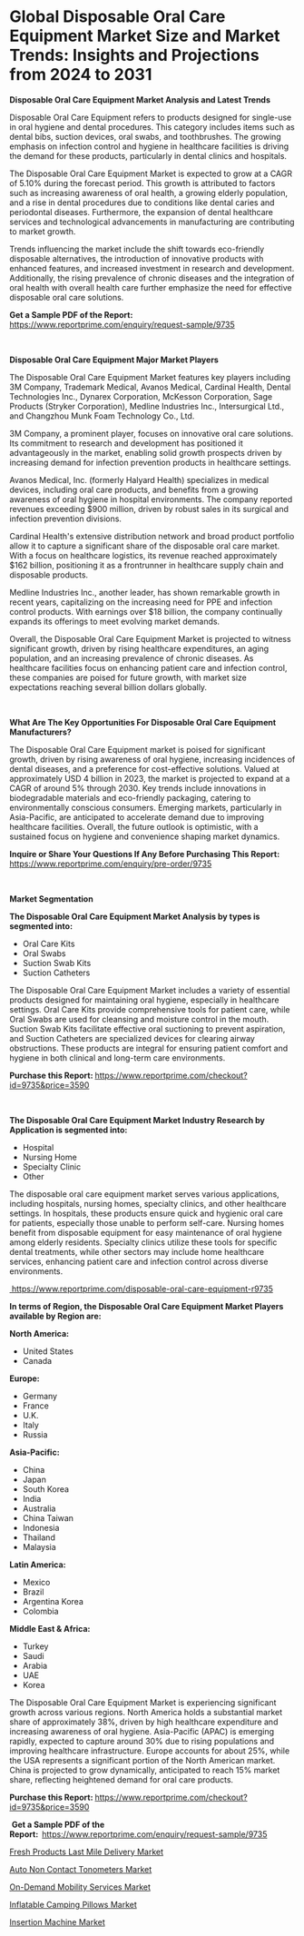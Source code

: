 <p><h1>Global Disposable Oral Care Equipment Market Size and Market Trends: Insights and Projections from 2024 to 2031</h1></p><p><strong>Disposable Oral Care Equipment Market Analysis and Latest Trends</strong></p>
<p><p>Disposable Oral Care Equipment refers to products designed for single-use in oral hygiene and dental procedures. This category includes items such as dental bibs, suction devices, oral swabs, and toothbrushes. The growing emphasis on infection control and hygiene in healthcare facilities is driving the demand for these products, particularly in dental clinics and hospitals.</p><p>The Disposable Oral Care Equipment Market is expected to grow at a CAGR of 5.10% during the forecast period. This growth is attributed to factors such as increasing awareness of oral health, a growing elderly population, and a rise in dental procedures due to conditions like dental caries and periodontal diseases. Furthermore, the expansion of dental healthcare services and technological advancements in manufacturing are contributing to market growth. </p><p>Trends influencing the market include the shift towards eco-friendly disposable alternatives, the introduction of innovative products with enhanced features, and increased investment in research and development. Additionally, the rising prevalence of chronic diseases and the integration of oral health with overall health care further emphasize the need for effective disposable oral care solutions.</p></p>
<p><strong>Get a Sample PDF of the Report:&nbsp;</strong> <a href="https://www.reportprime.com/enquiry/request-sample/9735?utm_campaign=115&utm_medium=2&utm_source=Github&utm_content=ia&utm_term=28112024&utm_id=disposable-oral-care-equipment">https://www.reportprime.com/enquiry/request-sample/9735</a></p>
<p>&nbsp;</p>
<p><strong>Disposable Oral Care Equipment Major Market Players</strong></p>
<p><p>The Disposable Oral Care Equipment Market features key players including 3M Company, Trademark Medical, Avanos Medical, Cardinal Health, Dental Technologies Inc., Dynarex Corporation, McKesson Corporation, Sage Products (Stryker Corporation), Medline Industries Inc., Intersurgical Ltd., and Changzhou Munk Foam Technology Co., Ltd. </p><p>3M Company, a prominent player, focuses on innovative oral care solutions. Its commitment to research and development has positioned it advantageously in the market, enabling solid growth prospects driven by increasing demand for infection prevention products in healthcare settings.</p><p>Avanos Medical, Inc. (formerly Halyard Health) specializes in medical devices, including oral care products, and benefits from a growing awareness of oral hygiene in hospital environments. The company reported revenues exceeding $900 million, driven by robust sales in its surgical and infection prevention divisions.</p><p>Cardinal Health's extensive distribution network and broad product portfolio allow it to capture a significant share of the disposable oral care market. With a focus on healthcare logistics, its revenue reached approximately $162 billion, positioning it as a frontrunner in healthcare supply chain and disposable products.</p><p>Medline Industries Inc., another leader, has shown remarkable growth in recent years, capitalizing on the increasing need for PPE and infection control products. With earnings over $18 billion, the company continually expands its offerings to meet evolving market demands.</p><p>Overall, the Disposable Oral Care Equipment Market is projected to witness significant growth, driven by rising healthcare expenditures, an aging population, and an increasing prevalence of chronic diseases. As healthcare facilities focus on enhancing patient care and infection control, these companies are poised for future growth, with market size expectations reaching several billion dollars globally.</p></p>
<p>&nbsp;</p>
<p><strong>What Are The Key Opportunities For Disposable Oral Care Equipment Manufacturers?</strong></p>
<p><p>The Disposable Oral Care Equipment market is poised for significant growth, driven by rising awareness of oral hygiene, increasing incidences of dental diseases, and a preference for cost-effective solutions. Valued at approximately USD 4 billion in 2023, the market is projected to expand at a CAGR of around 5% through 2030. Key trends include innovations in biodegradable materials and eco-friendly packaging, catering to environmentally conscious consumers. Emerging markets, particularly in Asia-Pacific, are anticipated to accelerate demand due to improving healthcare facilities. Overall, the future outlook is optimistic, with a sustained focus on hygiene and convenience shaping market dynamics.</p></p>
<p><strong>Inquire or Share Your Questions If Any Before Purchasing This Report:</strong> <a href="https://www.reportprime.com/enquiry/pre-order/9735?utm_campaign=115&utm_medium=2&utm_source=Github&utm_content=ia&utm_term=28112024&utm_id=disposable-oral-care-equipment">https://www.reportprime.com/enquiry/pre-order/9735</a></p>
<p>&nbsp;</p>
<p><strong>Market Segmentation</strong></p>
<p><strong>The Disposable Oral Care Equipment Market Analysis by types is segmented into:</strong></p>
<p><ul><li>Oral Care Kits</li><li>Oral Swabs</li><li>Suction Swab Kits</li><li>Suction Catheters</li></ul></p>
<p><p>The Disposable Oral Care Equipment Market includes a variety of essential products designed for maintaining oral hygiene, especially in healthcare settings. Oral Care Kits provide comprehensive tools for patient care, while Oral Swabs are used for cleansing and moisture control in the mouth. Suction Swab Kits facilitate effective oral suctioning to prevent aspiration, and Suction Catheters are specialized devices for clearing airway obstructions. These products are integral for ensuring patient comfort and hygiene in both clinical and long-term care environments.</p></p>
<p><strong>Purchase this Report:&nbsp;</strong><a href="https://www.reportprime.com/checkout?id=9735&price=3590&utm_campaign=115&utm_medium=2&utm_source=Github&utm_content=ia&utm_term=28112024&utm_id=disposable-oral-care-equipment">https://www.reportprime.com/checkout?id=9735&price=3590</a></p>
<p>&nbsp;</p>
<p><strong>The Disposable Oral Care Equipment Market Industry Research by Application is segmented into:</strong></p>
<p><ul><li>Hospital</li><li>Nursing Home</li><li>Specialty Clinic</li><li>Other</li></ul></p>
<p><p>The disposable oral care equipment market serves various applications, including hospitals, nursing homes, specialty clinics, and other healthcare settings. In hospitals, these products ensure quick and hygienic oral care for patients, especially those unable to perform self-care. Nursing homes benefit from disposable equipment for easy maintenance of oral hygiene among elderly residents. Specialty clinics utilize these tools for specific dental treatments, while other sectors may include home healthcare services, enhancing patient care and infection control across diverse environments.</p></p>
<p><a href="https://www.reportprime.com/disposable-oral-care-equipment-r9735?utm_campaign=115&utm_medium=2&utm_source=Github&utm_content=ia&utm_term=28112024&utm_id=disposable-oral-care-equipment">&nbsp;https://www.reportprime.com/disposable-oral-care-equipment-r9735</a></p>
<p><strong>In terms of Region, the Disposable Oral Care Equipment Market Players available by Region are:</strong></p>
<p>
    <p> <strong> North America: </strong>
        <ul>
            <li>United States</li>
            <li>Canada</li>
        </ul>
        </p> 
    <p> <strong> Europe: </strong>
        <ul>
            <li>Germany</li>
            <li>France</li>
            <li>U.K.</li>
            <li>Italy</li>
            <li>Russia</li>
        </ul>
        </p> 
    <p> <strong> Asia-Pacific: </strong>
        <ul>
            <li>China</li>
            <li>Japan</li>
            <li>South Korea</li>
            <li>India</li>
            <li>Australia</li>
            <li>China Taiwan</li>
            <li>Indonesia</li>
            <li>Thailand</li>
            <li>Malaysia</li>
        </ul>
        </p> 
    <p> <strong> Latin America: </strong>
        <ul>
            <li>Mexico</li>
            <li>Brazil</li>
            <li>Argentina Korea</li>
            <li>Colombia</li>
        </ul>
        </p> 
    <p> <strong> Middle East & Africa: </strong>
        <ul>
            <li>Turkey</li>
            <li>Saudi</li>
            <li>Arabia</li>
            <li>UAE</li>
            <li>Korea</li>
        </ul>
    </p>
    </p>
<p><p>The Disposable Oral Care Equipment Market is experiencing significant growth across various regions. North America holds a substantial market share of approximately 38%, driven by high healthcare expenditure and increasing awareness of oral hygiene. Asia-Pacific (APAC) is emerging rapidly, expected to capture around 30% due to rising populations and improving healthcare infrastructure. Europe accounts for about 25%, while the USA represents a significant portion of the North American market. China is projected to grow dynamically, anticipated to reach 15% market share, reflecting heightened demand for oral care products.</p></p>
<p><strong>Purchase this Report: </strong><a href="https://www.reportprime.com/checkout?id=9735&price=3590&utm_campaign=115&utm_medium=2&utm_source=Github&utm_content=ia&utm_term=28112024&utm_id=disposable-oral-care-equipment">https://www.reportprime.com/checkout?id=9735&price=3590</a></p>
<p>&nbsp;<strong>Get a Sample PDF of the Report:&nbsp;&nbsp;</strong><a href="https://www.reportprime.com/enquiry/request-sample/9735?utm_campaign=115&utm_medium=2&utm_source=Github&utm_content=ia&utm_term=28112024&utm_id=disposable-oral-care-equipment">https://www.reportprime.com/enquiry/request-sample/9735</a></p>
<p><strong></strong></p>
<p><p><a href="https://issuu.com/reportprime-2/docs/fresh-products-last-mile-delivery-m_244546d9f631f7?utm_campaign=115&utm_medium=2&utm_source=Github&utm_content=ia&utm_term=28112024&utm_id=disposable-oral-care-equipment">Fresh Products Last Mile Delivery Market</a></p><p><a href="https://github.com/gerdabatiskzv9/Market-Research-Report-List-1/blob/main/auto-non-contact-tonometers-market.md?utm_campaign=115&utm_medium=2&utm_source=Github&utm_content=ia&utm_term=28112024&utm_id=disposable-oral-care-equipment">Auto Non Contact Tonometers Market</a></p><p><a href="https://issuu.com/reportprime-2/docs/on-demand-mobility-services-market-_926b5149a9cc2e?utm_campaign=115&utm_medium=2&utm_source=Github&utm_content=ia&utm_term=28112024&utm_id=disposable-oral-care-equipment">On-Demand Mobility Services Market</a></p><p><a href="https://www.linkedin.com/pulse/global-inflatable-camping-pillows-nexus-sector-confluences-7x0dc?utm_campaign=115&utm_medium=2&utm_source=Github&utm_content=ia&utm_term=28112024&utm_id=disposable-oral-care-equipment">Inflatable Camping Pillows Market</a></p><p><a href="https://www.linkedin.com/pulse/insertion-machine-market-growth-forecast-global-analysis-ooysc?utm_campaign=115&utm_medium=2&utm_source=Github&utm_content=ia&utm_term=28112024&utm_id=disposable-oral-care-equipment">Insertion Machine Market</a></p></p>